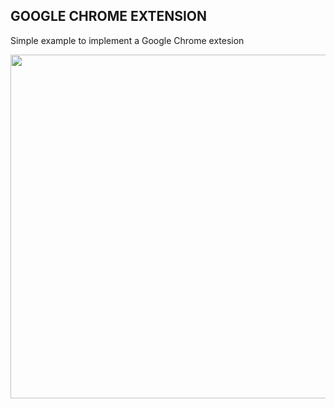 ## GOOGLE CHROME EXTENSION

Simple example to implement a Google Chrome extesion

<p align="center">
  <a href="https://www.youtube.com/watch?v=0sTfIZvjYJk&list=PLMdYygf53DP5SVQQrkKCVWDS0TwYLVitL&index=2">
    <img src="https://github.com/dioneijd/test-extensao-chorme/blob/master/screen-capture-_5_-_online-video-cutter.com_.gif" width="550">
  </a>
</p>

